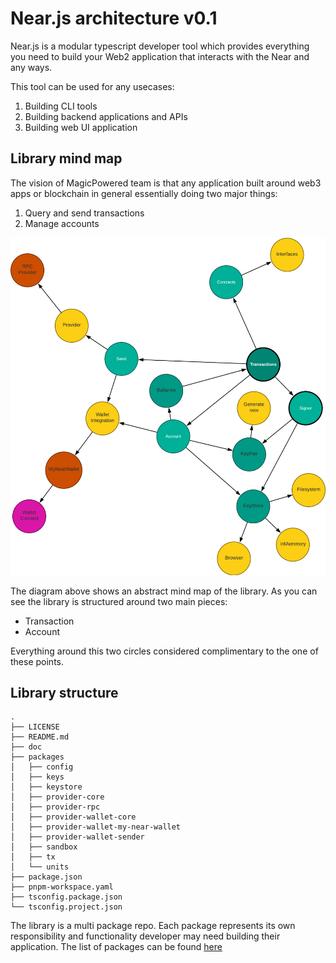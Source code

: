 # Near.js architecture v0.1

Near.js is a modular typescript developer tool which provides everything you need to build your Web2 application that interacts with the Near and any ways.

This tool can be used for any usecases:

1. Building CLI tools
2. Building backend applications and APIs
3. Building web UI application

## Library mind map

The vision of MagicPowered team is that any application built around web3 apps or blockchain in general essentially doing two major things:

1. Query and send transactions
2. Manage accounts

![near.js mindmap](./resources/mindmap.png)

The diagram above shows an abstract mind map of the library. As you can see the library is structured around two main pieces:

- Transaction
- Account

Everything around this two circles considered complimentary to the one of these points.

## Library structure

```
.
├── LICENSE
├── README.md
├── doc
├── packages
│   ├── config
│   ├── keys
│   ├── keystore
│   ├── provider-core
│   ├── provider-rpc
│   ├── provider-wallet-core
│   ├── provider-wallet-my-near-wallet
│   ├── provider-wallet-sender
│   ├── sandbox
│   ├── tx
│   └── units
├── package.json
├── pnpm-workspace.yaml
├── tsconfig.package.json
└── tsconfig.project.json
```

The library is a multi package repo. Each package represents its own responsibility and functionality developer may need building their application.
The list of packages can be found [here](./packages.md)
